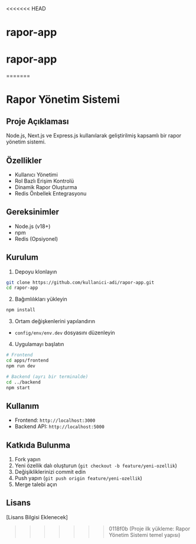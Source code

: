<<<<<<< HEAD
# rapor-app
# rapor-app
=======
# Rapor Yönetim Sistemi

## Proje Açıklaması
Node.js, Next.js ve Express.js kullanılarak geliştirilmiş kapsamlı bir rapor yönetim sistemi.

## Özellikler
- Kullanıcı Yönetimi
- Rol Bazlı Erişim Kontrolü
- Dinamik Rapor Oluşturma
- Redis Önbellek Entegrasyonu

## Gereksinimler
- Node.js (v18+)
- npm
- Redis (Opsiyonel)

## Kurulum
1. Depoyu klonlayın
```bash
git clone https://github.com/kullanici-adi/rapor-app.git
cd rapor-app
```

2. Bağımlılıkları yükleyin
```bash
npm install
```

3. Ortam değişkenlerini yapılandırın
- `config/env/env.dev` dosyasını düzenleyin

4. Uygulamayı başlatın
```bash
# Frontend
cd apps/frontend
npm run dev

# Backend (ayrı bir terminalde)
cd ../backend
npm start
```

## Kullanım
- Frontend: `http://localhost:3000`
- Backend API: `http://localhost:5000`

## Katkıda Bulunma
1. Fork yapın
2. Yeni özellik dalı oluşturun (`git checkout -b feature/yeni-ozellik`)
3. Değişikliklerinizi commit edin
4. Push yapın (`git push origin feature/yeni-ozellik`)
5. Merge talebi açın

## Lisans
[Lisans Bilgisi Eklenecek]
>>>>>>> 0118f0b (Proje ilk yükleme: Rapor Yönetim Sistemi temel yapısı)
